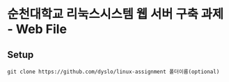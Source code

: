 # 순천대학교 리눅스시스템 웹 서버 구축 과제 - Web File

## Setup

```
git clone https://github.com/dyslo/linux-assignment 폴더이름(optional)
```
